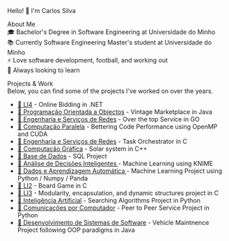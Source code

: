 Hello! 👋 I'm Carlos Silva

About Me  
🎓 Bachelor's Degree in Software Engineering at Universidade do Minho  
📚 Currently Software Engineering Master's student at Universidade do Minho  
⚡ Love software development, football, and working out  
🚀 Always looking to learn    

Projects & Work  
Below, you can find some of the projects I've worked on over the years.


- [📂 LI4](https://github.com/bekogod/LI4-code) - Online Bidding in .NET  
- [📂 Programação Orientada a Objectos](https://github.com/bekogod/POO) - Vintage Marketplace in Java
- [📂 Engenharia e Serviços de Redes](https://github.com/bekogod/ESR) - Over the top Service in GO 
- [📂 Computação Paralela](https://github.com/bekogod/cpar) - Bettering Code Performance using OpenMP and CUDA 
- [📂 Engenharia e Serviços de Redes](https://github.com/bekogod/ESR) - Task Orchestrator in C
- [📂 Computação Gráfica](https://github.com/bekogod/CG) - Solar system in C++
- [📂 Base de Dados](https://github.com/bekogod/BD) - SQL Project
- [📂 Análise de Decisões Inteligentes ](https://github.com/bekogod/ADI) - Machine Learning using KNIME
- [📂 Dados e Aprendizagem Automática ](https://github.com/bekogod/DAA) - Machine Learning Project using Python / Numpy / Panda
- [📂 LI2](https://github.com/bekogod/LI2) - Board Game in C
- [📂 LI3](https://github.com/bekogod/LI3) - Modularity, encapsulation, and dynamic structures project in C
- [📂 Inteligência Artificial](https://github.com/bekogod/IntelArtific) - Searching Algorithms Project in Python
- [📂 Comunicações por Computador](https://github.com/bekogod/CC) - Peer to Peer Service Project in Python
- [📂 Desenvolvimento de Sistemas de Software](https://github.com/bekogod/DSS) - Vehicle Maintnence Project following OOP paradigms in Java

